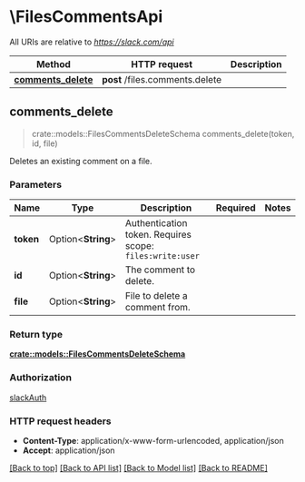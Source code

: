 # \FilesCommentsApi

All URIs are relative to *https://slack.com/api*

Method | HTTP request | Description
------------- | ------------- | -------------
[**comments_delete**](FilesCommentsApi.md#comments_delete) | **post** /files.comments.delete | 



## comments_delete

> crate::models::FilesCommentsDeleteSchema comments_delete(token, id, file)


Deletes an existing comment on a file.

### Parameters


Name | Type | Description  | Required | Notes
------------- | ------------- | ------------- | ------------- | -------------
**token** | Option<**String**> | Authentication token. Requires scope: `files:write:user` |  |
**id** | Option<**String**> | The comment to delete. |  |
**file** | Option<**String**> | File to delete a comment from. |  |

### Return type

[**crate::models::FilesCommentsDeleteSchema**](files_comments_delete_schema.md)

### Authorization

[slackAuth](../README.md#slackAuth)

### HTTP request headers

- **Content-Type**: application/x-www-form-urlencoded, application/json
- **Accept**: application/json

[[Back to top]](#) [[Back to API list]](../README.md#documentation-for-api-endpoints) [[Back to Model list]](../README.md#documentation-for-models) [[Back to README]](../README.md)

